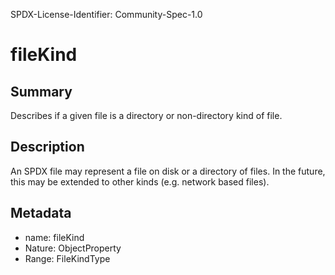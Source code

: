 SPDX-License-Identifier: Community-Spec-1.0

# fileKind

## Summary

Describes if a given file is a directory or non-directory kind of file.

## Description

An SPDX file may represent a file on disk or a directory of files.  In the future, this may be extended to other kinds (e.g. network based files).

## Metadata

- name: fileKind
- Nature: ObjectProperty
- Range: FileKindType

